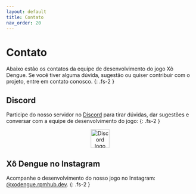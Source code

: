 ```yaml
---
layout: default
title: Contato
nav_order: 20
---
```


# Contato

Abaixo estão os contatos da equipe de desenvolvimento do jogo Xô Dengue. Se você
tiver alguma dúvida, sugestão ou quiser contribuir com o projeto, entre em
contato conosco.
{: .fs-2 }

## Discord

Participe do nosso servidor no [Discord](https://discord.gg/kTHnpMMag3) para
tirar dúvidas, dar sugestões e conversar com a equipe de desenvolvimento do
jogo:
{: .fs-2 }

<center>
	<a href="https://discord.gg/kTHnpMMag3">
		<img src="/imgs/discord.png" alt="Discord logo" width="50">
	</a>
</center>

## Xô Dengue no Instagram

Acompanhe o desenvolvimento do nosso jogo no Instagram:
[@xodengue.rpmhub.dev](https://www.instagram.com/xodengue.rpmhub.dev/).
{: .fs-2 }
